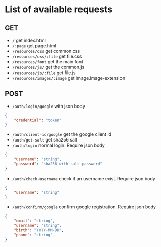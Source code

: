 # List of available requests
## GET
- `/` get index.html
- `/:page` get page.html
- `/resources/css` get common.css
- `/resources/css/:file` get file.css
- `/resources/font` get the main font
- `/resources/js/` get the common.js
- `/resources/js/:file` get file.js
- `/resources/images/:image` get image.image-extension

## POST
- `/auth/login/google` with json body 
```json
{
	"credential": "token"
}
```
- `/auth/client-id/google` get the google client id
- `/auth/get-salt` get sha256 salt
- `/auth/login` normal login. Require json body
```json
{
	"username": "string",
	"password": "sha256 with salt password"
}
```
- `/auth/check-username` check if an username exist. Require json body
```json
{
	"username": "string"
}
```
- `/auth/confirm/google` confirm google registration. Require json body
```json
{
	"email": "string",
	"username": "string",
	"birth": "YYYY-MM-DD",
	"phone": "string"
}
```